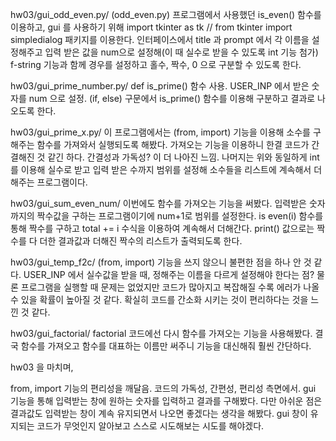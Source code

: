 hw03/gui_odd_even.py/ (odd_even.py) 프로그램에서 사용했던 is_even() 함수를 이용하고, gui 를 사용하기 위해 import tkinter as tk // from tkinter import simpledialog 패키지를 이용한다. 인터페이스에서 title 과 prompt 에서 각 이름을 설정해주고 입력 받은 값을 num으로 설정해(이 때 실수로 받을 수 있도록 int 기능 첨가) f-string 기능과 함께 경우를 설정하고 홀수, 짝수, 0 으로 구분할 수 있도록 한다.

hw03/gui_prime_number.py/ def is_prime() 함수 사용. USER_INP 에서 받은 숫자를 num 으로 설정. (if, else) 구문에서 is_prime() 함수를 이용해 구분하고 결과로 나오도록 한다.

hw03/gui_prime_x.py/ 이 프로그램에서는 (from, import) 기능을 이용해 소수를 구해주는 함수를 가져와서 실행되도록 해봤다. 가져오는 기능을 이용하니 한결 코드가 간결해진 것 같긴 하다. 간결성과 가독성? 이 더 나아진 느낌. 나머지는 위와 동일하게 int 를 이용해 실수로 받고 입력 받은 수까지 범위를 설정해 소수들을 리스트에 계속해서 더해주는 프로그램이다.

hw03/gui_sum_even_num/ 이번에도 함수를 가져오는 기능을 써봤다. 입력받은 숫자까지의 짝수값을 구하는 프로그램이기에 num+1로 범위를 설정한다. is even(i) 함수를 통해 짝수를 구하고 total += i 수식을 이용하여 계속해서 더해간다. print() 값으로는 짝수를 다 더한 결과값과 더해진 짝수의 리스트가 출력되도록 한다.

hw03/gui_temp_f2c/ (from, import) 기능을 쓰지 않으니 불편한 점을 하나 안 것 같다. USER_INP 에서 실수값을 받을 때, 정해주는 이름을 다르게 설정해야 한다는 점? 물론 프로그램을 실행할 때 문제는 없었지만 코드가 많아지고 복잡해질 수록 에러가 나올 수 있을 확률이 높아질 것 같다. 확실히 코드를 간소화 시키는 것이 편리하다는 것을 느낀 것 같다.

hw03/gui_factorial/ factorial 코드에선 다시 함수를 가져오는 기능을 사용해봤다. 결국 함수를 가져오고 함수를 대표하는 이름만 써주니 기능을 대신해줘 훨씬 간단하다.

hw03 을 마치며,

from, import 기능의 편리성을 깨달음. 코드의 가독성, 간편성, 편리성 측면에서.
gui 기능을 통해 입력받는 창에 원하는 숫자를 입력하고 결과를 구해봤다. 다만 아쉬운 점은 결과값도 입력받는 창이 계속 유지되면서 나오면 좋겠다는 생각을 해봤다. gui 창이 유지되는 코드가 무엇인지 알아보고 스스로 시도해보는 시도를 해야겠다.
